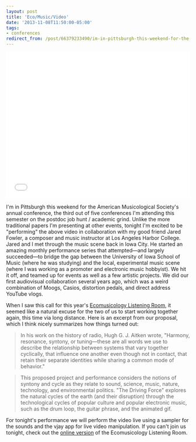 ```yaml
---
layout: post 
title: 'Eco/Music/Video' 
date: '2013-11-08T11:50:00-05:00' 
tags:
- conferences
redirect_from: /post/66379233490/im-in-pittsburgh-this-weekend-for-the-american/
---
```


<iframe src="//player.vimeo.com/video/70368339" width="100%" height="400" frameborder="0" webkitallowfullscreen mozallowfullscreen allowfullscreen></iframe>


I'm in Pittsburgh this weekend for the American Musicological Society's annual conference, the third out of five conferences I'm attending this semester on the postdoc job hunt / academic grind. Unlike the more traditional papers I'm presenting at other events, tonight I'm excited to be "performing" the above video in collaboration with my good friend Jared Fowler, a composer and music instructor at Los Angeles Harbor College. Jared and I met through the music scene back in Iowa City. He started an amazing monthly performance series that attempted—and largely succeeded—to bridge the gap between the University of Iowa School of Music (where he was studying) and the local, experimental music scene (where I was working as a promoter and electronic music hobbyist). We hit it off, and teamed up for events as well as a few artistic projects. We did our first audiovisual collaboration several years ago, which was a weird combination of Moogs, Casios, distortion pedals, and direct address YouTube vlogs.

When I saw this call for this year's [Ecomusicology Listening Room][1], it seemed like a natural excuse for the two of us to start working together again, this time via long distance. Here is an excerpt from our proposal, which I think nicely summarizes how things turned out:

> In his work on the history of radio, Hugh G. J. Aitken wrote, "Harmony, resonance, syntony, or tuning—these are all words we use to describe the relationship between systems that vary together cyclically, that influence one another even though not in contact, that retain their separate identities while sharing a common mode of behavior."

> This proposed project and performance considers the notions of syntony and cycle as they relate to sound, science, music, nature, technology, and environmental politics. "The Driving Force" explores the natural cycles of the earth (and their disruption) through the technological cycles of popular culture and popular electronic music, such as the drum loop, the guitar phrase, and the animated gif.

For tonight's performance we will perform the video live using a sampler for the sounds and the vjay app for live video manipulation. If you can't join us tonight, check out the [online version][1] of the Ecomusicology Listening Room.

[1]: http://ecosong.org/elr2-2013.html
  

